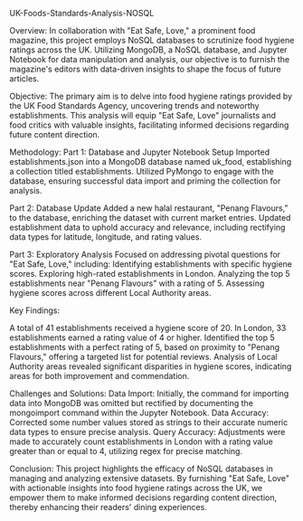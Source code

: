 UK-Foods-Standards-Analysis-NOSQL

Overview:
In collaboration with "Eat Safe, Love," a prominent food magazine, this project employs NoSQL databases to scrutinize food hygiene ratings across the UK. Utilizing MongoDB, a NoSQL database, and Jupyter Notebook for data manipulation and analysis, our objective is to furnish the magazine's editors with data-driven insights to shape the focus of future articles.

Objective:
The primary aim is to delve into food hygiene ratings provided by the UK Food Standards Agency, uncovering trends and noteworthy establishments. This analysis will equip "Eat Safe, Love" journalists and food critics with valuable insights, facilitating informed decisions regarding future content direction.

Methodology:
Part 1: Database and Jupyter Notebook Setup
Imported establishments.json into a MongoDB database named uk_food, establishing a collection titled establishments.
Utilized PyMongo to engage with the database, ensuring successful data import and priming the collection for analysis.

Part 2: Database Update
Added a new halal restaurant, "Penang Flavours," to the database, enriching the dataset with current market entries.
Updated establishment data to uphold accuracy and relevance, including rectifying data types for latitude, longitude, and rating values.

Part 3: Exploratory Analysis
Focused on addressing pivotal questions for "Eat Safe, Love," including:
Identifying establishments with specific hygiene scores.
Exploring high-rated establishments in London.
Analyzing the top 5 establishments near "Penang Flavours" with a rating of 5.
Assessing hygiene scores across different Local Authority areas.

Key Findings:

A total of 41 establishments received a hygiene score of 20.
In London, 33 establishments earned a rating value of 4 or higher.
Identified the top 5 establishments with a perfect rating of 5, based on proximity to "Penang Flavours," offering a targeted list for potential reviews.
Analysis of Local Authority areas revealed significant disparities in hygiene scores, indicating areas for both improvement and commendation.

Challenges and Solutions:
Data Import: Initially, the command for importing data into MongoDB was omitted but rectified by documenting the mongoimport command within the Jupyter Notebook.
Data Accuracy: Corrected some number values stored as strings to their accurate numeric data types to ensure precise analysis.
Query Accuracy: Adjustments were made to accurately count establishments in London with a rating value greater than or equal to 4, utilizing regex for precise matching.

Conclusion:
This project highlights the efficacy of NoSQL databases in managing and analyzing extensive datasets. By furnishing "Eat Safe, Love" with actionable insights into food hygiene ratings across the UK, we empower them to make informed decisions regarding content direction, thereby enhancing their readers' dining experiences.

